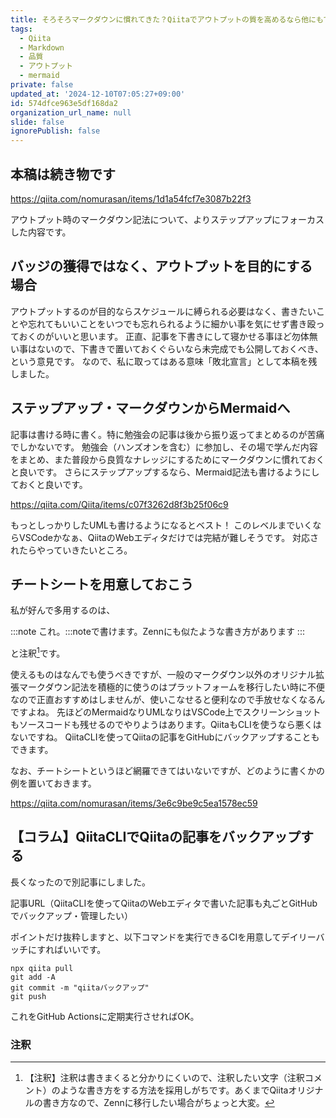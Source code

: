 ```yaml
---
title: そろそろマークダウンに慣れてきた？Qiitaでアウトプットの質を高めるなら他にもできることはあるよ！
tags:
  - Qiita
  - Markdown
  - 品質
  - アウトプット
  - mermaid
private: false
updated_at: '2024-12-10T07:05:27+09:00'
id: 574dfce963e5df168da2
organization_url_name: null
slide: false
ignorePublish: false
---
```

## 本稿は続き物です
https://qiita.com/nomurasan/items/1d1a54fcf7e3087b22f3

アウトプット時のマークダウン記法について、よりステップアップにフォーカスした内容です。

## バッジの獲得ではなく、アウトプットを目的にする場合
アウトプットするのが目的ならスケジュールに縛られる必要はなく、書きたいことや忘れてもいいことをいつでも忘れられるように細かい事を気にせず書き殴っておくのがいいと思います。
正直、記事を下書きにして寝かせる事ほど勿体無い事はないので、下書きで置いておくぐらいなら未完成でも公開しておくべき、という意見です。
なので、私に取ってはある意味「敗北宣言」として本稿を残しました。

## ステップアップ・マークダウンからMermaidへ
記事は書ける時に書く。特に勉強会の記事は後から振り返ってまとめるのが苦痛でしかないです。
勉強会（ハンズオンを含む）に参加し、その場で学んだ内容をまとめ、また普段から良質なナレッジにするためにマークダウンに慣れておくと良いです。
さらにステップアップするなら、Mermaid記法も書けるようにしておくと良いです。

https://qiita.com/Qiita/items/c07f3262d8f3b25f06c9

もっとしっかりしたUMLも書けるようになるとベスト！
このレベルまでいくならVSCodeかなぁ、QiitaのWebエディタだけでは完結が難しそうです。
対応されたらやっていきたいところ。

## チートシートを用意しておこう
私が好んで多用するのは、

:::note
これ。:::noteで書けます。Zennにも似たような書き方があります
:::

と注釈[^注釈]です。

[^注釈]: 【注釈】注釈は書きまくると分かりにくいので、注釈したい文字（注釈コメント）のような書き方をする方法を採用しがちです。あくまでQiitaオリジナルの書き方なので、Zennに移行したい場合がちょっと大変。

使えるものはなんでも使うべきですが、一般のマークダウン以外のオリジナル拡張マークダウン記法を積極的に使うのはプラットフォームを移行したい時に不便なので正直おすすめはしませんが、使いこなせると便利なので手放せなくなるんですよね。
先ほどのMermaidなりUMLなりはVSCode上でスクリーンショットもソースコードも残せるのでやりようはあります。QiitaもCLIを使うなら悪くはないですね。
QiitaCLIを使ってQiitaの記事をGitHubにバックアップすることもできます。

なお、チートシートというほど網羅できてはいないですが、どのように書くかの例を置いておきます。

https://qiita.com/nomurasan/items/3e6c9be9c5ea1578ec59

## 【コラム】QiitaCLIでQiitaの記事をバックアップする
長くなったので別記事にしました。

記事URL（QiitaCLIを使ってQiitaのWebエディタで書いた記事も丸ごとGitHubでバックアップ・管理したい）

ポイントだけ抜粋しますと、以下コマンドを実行できるCIを用意してデイリーバッチにすればいいです。

```
npx qiita pull
git add -A
git commit -m "qiitaバックアップ"
git push
```

これをGitHub Actionsに定期実行させればOK。

### 注釈
